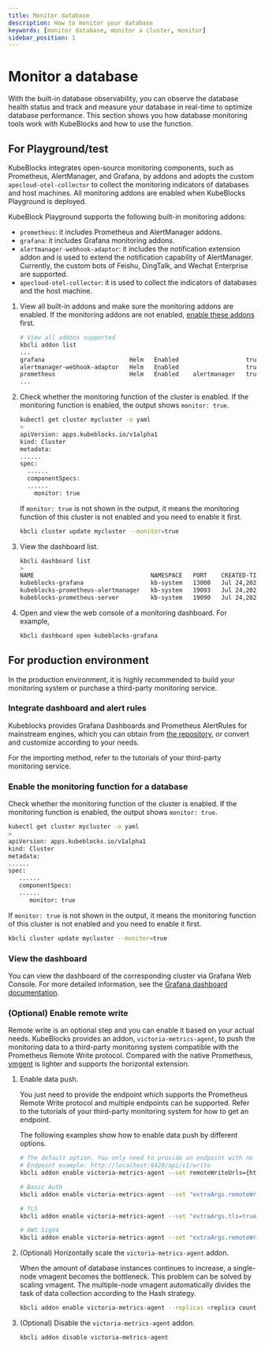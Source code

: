 ```yaml
---
title: Monitor database
description: How to monitor your database
keywords: [monitor database, monitor a cluster, monitor]
sidebar_position: 1
---
```


# Monitor a database

With the built-in database observability, you can observe the database health status and track and measure your database in real-time to optimize database performance. This section shows you how database monitoring tools work with KubeBlocks and how to use the function.

## For Playground/test

KubeBlocks integrates open-source monitoring components, such as Prometheus, AlertManager, and Grafana, by addons and adopts the custom `apecloud-otel-collector` to collect the monitoring indicators of databases and host machines. All monitoring addons are enabled when KubeBlocks Playground is deployed.

KubeBlock Playground supports the following built-in monitoring addons:

* `prometheus`: it includes Prometheus and AlertManager addons.
* `grafana`: it includes Grafana monitoring addons.
* `alertmanager-webhook-adaptor`: it includes the notification extension addon and is used to extend the notification capability of AlertManager. Currently, the custom bots of Feishu, DingTalk, and Wechat Enterprise are supported.
* `apecloud-otel-collector`: it is used to collect the indicators of databases and the host machine.

1. View all built-in addons and make sure the monitoring addons are enabled. If the monitoring addons are not enabled, [enable these addons](./../overview/supported-addons.md#use-addons) first.

   ```bash
   # View all addons supported
   kbcli addon list
   ...
   grafana                        Helm   Enabled                   true                                                                                    
   alertmanager-webhook-adaptor   Helm   Enabled                   true                                                                                    
   prometheus                     Helm   Enabled    alertmanager   true 
   ...
   ```

2. Check whether the monitoring function of the cluster is enabled. If the monitoring function is enabled, the output shows `monitor: true`.

   ```bash
   kubectl get cluster mycluster -o yaml
   >
   apiVersion: apps.kubeblocks.io/v1alpha1
   kind: Cluster
   metadata:
   ......
   spec:
     ......
     componentSpecs:
     ......
       monitor: true
   ```

   If `monitor: true` is not shown in the output, it means the monitoring function of this cluster is not enabled and you need to enable it first.

   ```bash
   kbcli cluster update mycluster --monitor=true
   ```

3. View the dashboard list.

   ```bash
   kbcli dashboard list
   >
   NAME                                 NAMESPACE   PORT    CREATED-TIME
   kubeblocks-grafana                   kb-system   13000   Jul 24,2023 11:38 UTC+0800
   kubeblocks-prometheus-alertmanager   kb-system   19093   Jul 24,2023 11:38 UTC+0800
   kubeblocks-prometheus-server         kb-system   19090   Jul 24,2023 11:38 UTC+0800
   ```

4. Open and view the web console of a monitoring dashboard. For example,

   ```bash
   kbcli dashboard open kubeblocks-grafana
   ```

## For production environment

In the production environment, it is highly recommended to build your monitoring system or purchase a third-party monitoring service.

### Integrate dashboard and alert rules

Kubeblocks provides Grafana Dashboards and Prometheus AlertRules for mainstream engines, which you can obtain from [the repository](https://github.com/apecloud/kubeblocks-mixin), or convert and customize according to your needs.

For the importing method, refer to the tutorials of your third-party monitoring service.

### Enable the monitoring function for a database

Check whether the monitoring function of the cluster is enabled. If the monitoring function is enabled, the output shows `monitor: true`.

```bash
kubectl get cluster mycluster -o yaml
>
apiVersion: apps.kubeblocks.io/v1alpha1
kind: Cluster
metadata:
......
spec:
   ......
   componentSpecs:
   ......
      monitor: true
```

If `monitor: true` is not shown in the output, it means the monitoring function of this cluster is not enabled and you need to enable it first.

```bash
kbcli cluster update mycluster --monitor=true
```

### View the dashboard

You can view the dashboard of the corresponding cluster via Grafana Web Console. For more detailed information, see the [Grafana dashboard documentation](https://grafana.com/docs/grafana/latest/dashboards/).

### (Optional) Enable remote write

Remote write is an optional step and you can enable it based on your actual needs. KubeBlocks provides an addon, `victoria-metrics-agent`, to push the monitoring data to a third-party monitoring system compatible with the Prometheus Remote Write protocol. Compared with the native Prometheus, [vmgent](https://docs.victoriametrics.com/vmagent.html) is lighter and supports the horizontal extension.

1. Enable data push.

   You just need to provide the endpoint which supports the Prometheus Remote Write protocol and multiple endpoints can be supported. Refer to the tutorials of your third-party monitoring system for how to get an endpoint.

   The following examples show how to enable data push by different options.

   ```bash
   # The default option. You only need to provide an endpoint with no verification.
   # Endpoint example: http://localhost:8428/api/v1/write
   kbcli addon enable victoria-metrics-agent --set remoteWriteUrls={http://<remoteWriteUrl>:<port>/<remote write path>}
   ```

   ```bash
   # Basic Auth
   kbcli addon enable victoria-metrics-agent --set "extraArgs.remoteWrite\.basicAuth\.username=<your username>,extraArgs.remoteWrite\.basicAuth\.password=<your password>,remoteWriteUrls={http://<remoteWriteUrl>:<port>/<remote write path>}"
   ```

   ```bash
   # TLS
   kbcli addon enable victoria-metrics-agent --set "extraArgs.tls=true,extraArgs.tlsCertFile=<path to certifle>,extraArgs.tlsKeyFile=<path to keyfile>,remoteWriteUrls={http://<remoteWriteUrl>:<port>/<remote write path>}"
   ```

   ```bash
   # AWS SigV4
   kbcli addon enable victoria-metrics-agent --set "extraArgs.remoteWrite\.aws\.region=<your AMP region>,extraArgs.remoteWrite\.aws\.accessKey=<your accessKey>,extraArgs.remoteWrite\.aws\.secretKey=<your secretKey>,remoteWriteUrls={http://<remoteWriteUrl>:<port>/<remote write path>}"
   ```

2. (Optional) Horizontally scale the `victoria-metrics-agent` addon.

   When the amount of database instances continues to increase, a single-node vmagent becomes the bottleneck. This problem can be solved by scaling vmagent. The multiple-node vmagent automatically divides the task of data collection according to the Hash strategy.

   ```bash
   kbcli addon enable victoria-metrics-agent --replicas <replica count> --set remoteWriteUrls={http://<remoteWriteUrl>:<port>/<remote write path>}
   ```

3. (Optional) Disable the `victoria-metrics-agent` addon.

   ```bash
   kbcli addon disable victoria-metrics-agent
   ```
